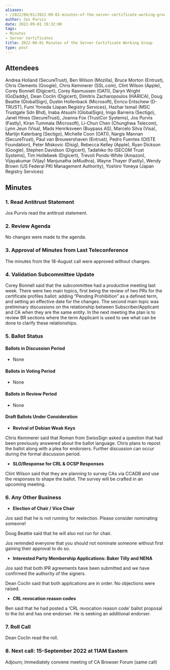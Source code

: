 ```yaml
---
aliases:
- /2022/09/01/2022-09-01-minutes-of-the-server-certificate-working-group/
author: Jos Purvis
date: 2022-09-01 19:32:00
tags:
- Minutes
- Server Certificates
title: 2022-09-01 Minutes of the Server Certificate Working Group
type: post
---
```


## Attendees

Andrea Holland (SecureTrust), Ben Wilson (Mozilla), Bruce Morton (Entrust), Chris Clements (Google), Chris Kemmerer (SSL.com), Clint Wilson (Apple), Corey Bonnell (Digicert), Corey Rasmussen (OATI), Daryn Wright (GoDaddy), Dean Coclin (Digicert), Dimitris Zacharopoulos (HARICA), Doug Beattie (GlobalSign), Dustin Hollenback (Microsoft), Enrico Entschew (D-TRUST), Fumi Yoneda (Japan Registry Services), Hazhar Ismail (MSC Trustgate Sdn Bhd), Inaba Atsushi (GlobalSign), Inigo Barreira (Sectigo), Janet Hines (SecureTrust), Joanna Fox (TrustCor Systems), Jos Purvis (Fastly), Kiran Tummala (Microsoft), Li-Chun Chen (Chunghwa Telecom), Lynn Jeun (Visa), Mads Henriksveen (Buypass AS), Marcelo Silva (Visa), Martijn Katerbarg (Sectigo), Michelle Coon (OATI), Nargis Mannan (SecureTrust), Paul van Brouwershaven (Entrust), Pedro Fuentes (OISTE Foundation), Peter Miskovic (Disig), Rebecca Kelley (Apple), Ryan Dickson (Google), Stephen Davidson (Digicert), Tadahiko Ito (SECOM Trust Systems), Tim Hollebeek (Digicert), Trevoli Ponds-White (Amazon), Vijayakumar (Vijay) Manjunatha (eMudhra), Wayne Thayer (Fastly), Wendy Brown (US Federal PKI Management Authority), Yoshiro Yoneya (Japan Registry Services)

## Minutes

### 1. Read Antitrust Statement

Jos Purvis read the antitrust statement.

### 2. Review Agenda

No changes were made to the agenda.

### 3. Approval of Minutes from Last Teleconference

The minutes from the 18-August call were approved without changes.

### 4. Validation Subcommittee Update

Corey Bonnell said that the subcommittee had a productive meeting last week. There were two main topics, first being the review of two PRs for the certificate profiles ballot: adding “Pending Prohibition” as a defined term, and setting an effective date for the changes. The second main topic was preliminary discussions on the relationship between Subscriber/Applicant and CA when they are the same entity. In the next meeting the plan is to review BR sections where the term Applicant is used to see what can be done to clarify these relationships.

### 5. Ballot Status

#### Ballots in Discussion Period

- None

#### Ballots in Voting Period

- None

#### Ballots in Review Period

- None

#### Draft Ballots Under Consideration

- **Revival of Debian Weak Keys**

Chris Kemmerer said that Roman from SwissSign asked a question that had been previously answered about the ballot language. Chris plans to repost the ballot along with a plea for endorsers. Further discussion can occur during the formal discussion period.

- **SLO/Response for CRL & OCSP Responses**

Clint Wilson said that they are planning to survey CAs via CCADB and use the responses to shape the ballot. The survey will be crafted in an upcoming meeting.

### 6. Any Other Business

- **Election of Chair / Vice Chair**

Jos said that he is not running for reelection. Please consider nominating someone!

Doug Beattie said that he will also not run for chair.

Jos reminded everyone that you should not nominate someone without first gaining their approval to do so.

- **Interested Party Membership Applications: Baker Tilly and NENA**

Jos said that both IPR agreements have been submitted and we have confirmed the authority of the signers.

Dean Coclin said that both applications are in order. No objections were raised.

- **CRL revocation reason codes**

Ben said that he had posted a ‘CRL revocation reason code’ ballot proposal to the list and has one endorser. He is seeking an additional endorser.

### 7. Roll Call

Dean Coclin read the roll.

### 8. Next call: 15-September 2022 at 11AM Eastern

Adjourn; Immediately convene meeting of CA Browser Forum (same call)
